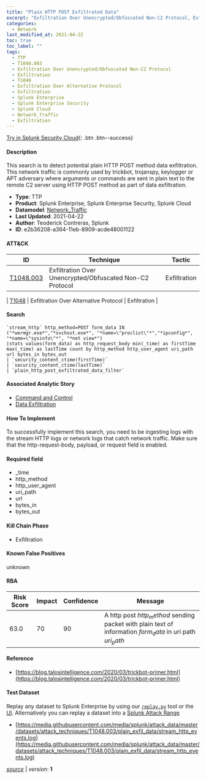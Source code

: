 ```yaml
---
title: "Plain HTTP POST Exfiltrated Data"
excerpt: "Exfiltration Over Unencrypted/Obfuscated Non-C2 Protocol, Exfiltration Over Alternative Protocol"
categories:
  - Network
last_modified_at: 2021-04-22
toc: true
toc_label: ""
tags:
  - TTP
  - T1048.003
  - Exfiltration Over Unencrypted/Obfuscated Non-C2 Protocol
  - Exfiltration
  - T1048
  - Exfiltration Over Alternative Protocol
  - Exfiltration
  - Splunk Enterprise
  - Splunk Enterprise Security
  - Splunk Cloud
  - Network_Traffic
  - Exfiltration
---
```




[Try in Splunk Security Cloud](https://www.splunk.com/en_us/cyber-security.html){: .btn .btn--success}

#### Description

This search is to detect potential plain HTTP POST method data exfiltration. This network traffic is commonly used by trickbot, trojanspy, keylogger or APT adversary where arguments or commands are sent in plain text to the remote C2 server using HTTP POST method as part of data exfiltration.

- **Type**: TTP
- **Product**: Splunk Enterprise, Splunk Enterprise Security, Splunk Cloud
- **Datamodel**: [Network_Traffic](https://docs.splunk.com/Documentation/CIM/latest/User/NetworkTraffic)
- **Last Updated**: 2021-04-22
- **Author**: Teoderick Contreras, Splunk
- **ID**: e2b36208-a364-11eb-8909-acde48001122


#### ATT&CK

| ID          | Technique   | Tactic         |
| ----------- | ----------- |--------------- |
| [T1048.003](https://attack.mitre.org/techniques/T1048/003/) | Exfiltration Over Unencrypted/Obfuscated Non-C2 Protocol | Exfiltration |



| [T1048](https://attack.mitre.org/techniques/T1048/) | Exfiltration Over Alternative Protocol | Exfiltration |





#### Search

```
`stream_http` http_method=POST form_data IN ("*wermgr.exe*","*svchost.exe*", "*name=\"proclist\"*","*ipconfig*", "*name=\"sysinfo\"*", "*net view*") 
|stats values(form_data) as http_request_body min(_time) as firstTime max(_time) as lastTime count by http_method http_user_agent uri_path url bytes_in bytes_out 
| `security_content_ctime(firstTime)` 
| `security_content_ctime(lastTime)` 
| `plain_http_post_exfiltrated_data_filter`
```

#### Associated Analytic Story
* [Command and Control](/stories/command_and_control)
* [Data Exfiltration](/stories/data_exfiltration)


#### How To Implement
To successfully implement this search, you need to be ingesting logs with the stream HTTP logs or network logs that catch network traffic. Make sure that the http-request-body, payload, or request field is enabled.

#### Required field
* _time
* http_method
* http_user_agent
* uri_path
* url
* bytes_in
* bytes_out


#### Kill Chain Phase
* Exfiltration


#### Known False Positives
unknown


#### RBA

| Risk Score  | Impact      | Confidence   | Message      |
| ----------- | ----------- |--------------|--------------|
| 63.0 | 70 | 90 | A http post $http_method$ sending packet with plain text of information $form_data$ in uri path $uri_path$ |




#### Reference

* [https://blog.talosintelligence.com/2020/03/trickbot-primer.html](https://blog.talosintelligence.com/2020/03/trickbot-primer.html)



#### Test Dataset
Replay any dataset to Splunk Enterprise by using our [`replay.py`](https://github.com/splunk/attack_data#using-replaypy) tool or the [UI](https://github.com/splunk/attack_data#using-ui).
Alternatively you can replay a dataset into a [Splunk Attack Range](https://github.com/splunk/attack_range#replay-dumps-into-attack-range-splunk-server)

* [https://media.githubusercontent.com/media/splunk/attack_data/master/datasets/attack_techniques/T1048.003/plain_exfil_data/stream_http_events.log](https://media.githubusercontent.com/media/splunk/attack_data/master/datasets/attack_techniques/T1048.003/plain_exfil_data/stream_http_events.log)



[*source*](https://github.com/splunk/security_content/tree/develop/detections/network/plain_http_post_exfiltrated_data.yml) \| *version*: **1**